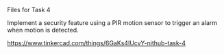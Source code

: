 Files for Task 4


Implement a security feature using a PIR motion sensor to trigger an alarm when motion is detected.

https://www.tinkercad.com/things/6GaKs4IUcvY-nithub-task-4

